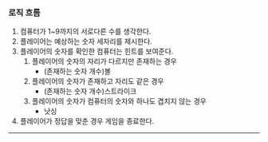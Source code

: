 ### 로직 흐름

1. 컴퓨터가 1~9까지의 서로다른 수를 생각한다.
2. 플레이어는 예상하는 숫자 세자리를 제시한다.
3. 플레이어의 숫자를 확인한 컴퓨터는 힌트를 보여준다.
    1. 플레이어의 숫자의 자리가 다르지만 존재하는 경우
        - (존재하는 숫자 개수)볼
    2. 플레이어의 숫자가 존재하고 자리도 같은 경우
        - (존재하는 숫자 개수)스트라이크
    3. 플레이어의 숫자가 컴퓨터의 숫자와 하나도 겹치지 않는 경우
        - 낫싱
4. 플레이어가 정답을 맞춘 경우 게임을 종료한다.


---